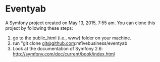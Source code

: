 Eventyab
========

A Symfony project created on May 13, 2015, 7:55 am.
You can clone this project by following these steps:
1) go to the public_html (i.e., www) folder on your machine.
2) run "git clone git@github.com:mfivebusiness/eventyab
3) Look at the documentation of Symfony 2.6: http://symfony.com/doc/current/book/index.html
